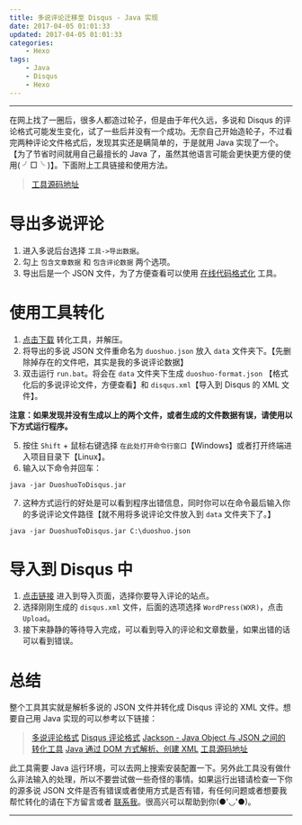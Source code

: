 ```yaml
---
title: 多说评论迁移至 Disqus - Java 实现
date: 2017-04-05 01:01:33
updated: 2017-04-05 01:01:33
categories:
    - Hexo
tags:
    - Java
    - Disqus
    - Hexo
---
```

---

在网上找了一圈后，很多人都造过轮子，但是由于年代久远，多说和 Disqus 的评论格式可能发生变化，试了一些后并没有一个成功。无奈自己开始造轮子，不过看完两种评论文件格式后，发现其实还是瞒简单的，于是就用 Java 实现了一个。【为了节省时间就用自己最擅长的 Java 了，虽然其他语言可能会更快更方便的使用( ╯□╰ )】。下面附上工具链接和使用方法。

> [工具源码地址][3]

<!-- more -->

# 导出多说评论

1. 进入多说后台选择 `工具->导出数据`。
2. 勾上 `包含文章数据` 和 `包含评论数据` 两个选项。
3. 导出后是一个 JSON 文件，为了方便查看可以使用 [在线代码格式化][4] 工具。

# 使用工具转化

1. [点击下载][5] 转化工具，并解压。
2. 将导出的多说 JSON 文件重命名为 `duoshuo.json` 放入 `data` 文件夹下。【先删除掉存在的文件吧，其实是我的多说评论数据】
3. 双击运行 `run.bat`。将会在 `data` 文件夹下生成 `duoshuo-format.json` 【格式化后的多说评论文件，方便查看】和 `disqus.xml`【导入到 Disqus 的 XML 文件】。

**注意：如果发现并没有生成以上的两个文件，或者生成的文件数据有误，请使用以下方式运行程序。**

5. 按住 `Shift` + 鼠标右键选择 `在此处打开命令行窗口`【Windows】或者打开终端进入项目目录下【Linux】。
6. 输入以下命令并回车：
```
java -jar DuoshuoToDisqus.jar
```
7. 这种方式运行的好处是可以看到程序出错信息，同时你可以在命令最后输入你的多说评论文件路径【就不用将多说评论文件放入到 `data` 文件夹下了。】
```
java -jar DuoshuoToDisqus.jar C:\duoshuo.json
```

# 导入到 Disqus 中

1. [点击链接][6] 进入到导入页面，选择你要导入评论的站点。
2. 选择刚刚生成的 `disqus.xml` 文件，后面的选项选择 `WordPress(WXR)`，点击 `Upload`。
3. 接下来静静的等待导入完成，可以看到导入的评论和文章数量，如果出错的话可以看到错误。

# 总结

整个工具其实就是解析多说的 JSON 文件并转化成 Disqus 评论的 XML 文件。想要自己用 Java 实现的可以参考以下链接：

> [多说评论格式][1]
> [Disqus 评论格式][2]
> [Jackson - Java Object 与 JSON 之间的转化工具][7]
> [Java 通过 DOM 方式解析、创建 XML][8]
> [工具源码地址][3]

此工具需要 Java 运行环境，可以去网上搜索安装配置一下。另外此工具没有做什么非法输入的处理，所以不要尝试做一些奇怪的事情。如果运行出错请检查一下你的源多说 JSON 文件是否有错误或者使用方式是否有错，有任何问题或者想要我帮忙转化的请在下方留言或者 [联系我][9]。很高兴可以帮助到你(●'◡'●)。

---

[1]: http://dev.duoshuo.com/docs/500fc3cdb17b12d24b00000a "多说评论格式"
[2]: https://help.disqus.com/customer/portal/articles/472150-custom-xml-import-format "Custom XML Import Format"
[3]: https://github.com/cylong1016/DuoshuoToDisqus "工具源码地址"
[4]: http://tool.oschina.net/codeformat/json "在线代码格式化"
[5]: https://github.com/cylong1016/DuoshuoToDisqus/archive/master.zip
[6]: https://import.disqus.com/ "Import and Export - Disqus"
[7]: /blog/2017/03/31/jackson-java-json/ "Jackson - Java Object 与 JSON 之间的转化工具"
[8]: /blog/2017/04/04/java-dom-xml/ "Java 通过 DOM 方式解析、创建 XML"
[9]: /about/ "关于我"
